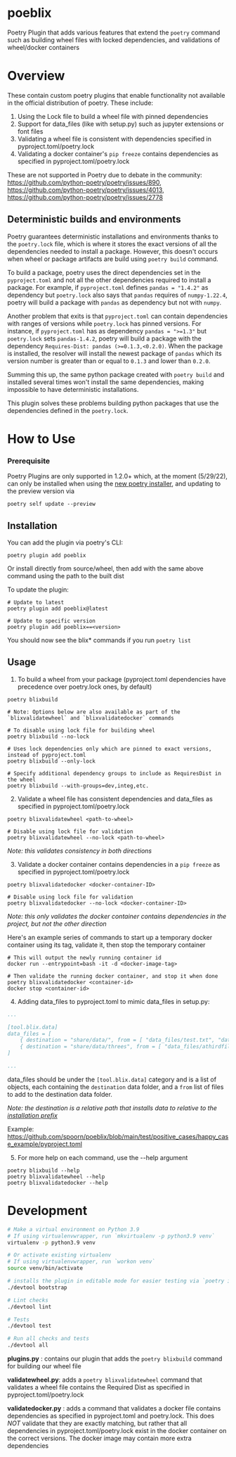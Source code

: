 # poeblix
Poetry Plugin that adds various features that extend the `poetry` command such as building wheel files with locked dependencies, and validations of wheel/docker containers

# Overview
These contain custom poetry plugins that enable functionality not available in the official distribution of poetry.  These include:

1. Using the Lock file to build a wheel file with pinned dependencies
2. Support for data_files (like with setup.py) such as jupyter extensions or font files
3. Validating a wheel file is consistent with dependencies specified in pyproject.toml/poetry.lock
4. Validating a docker container's `pip freeze` contains dependencies as specified in pyproject.toml/poetry.lock

These are not supported in Poetry due to debate in the community: https://github.com/python-poetry/poetry/issues/890, https://github.com/python-poetry/poetry/issues/4013, https://github.com/python-poetry/poetry/issues/2778

## Deterministic builds and environments

Poetry guarantees deterministic installations and environments thanks
to the `poetry.lock` file, which is where it stores the exact versions
of all the dependencies needed to install a package. However, this doesn't
occurs when wheel or package artifacts are build using `poetry build`
command.

To build a package, poetry uses the direct dependencies set in the
`pyproject.toml` and not all the other dependencies required to install
a package. For example, if `pyproject.toml` defines `pandas = "1.4.2"`
as dependency but `poetry.lock` also says that `pandas` requires of
`numpy-1.22.4`, poetry will build a package with `pandas` as dependency
but not with `numpy`.

Another problem that exits is that `pyproject.toml` can contain dependencies
with ranges of versions while `poetry.lock` has pinned versions. For instance,
if `pyproject.toml` has as dependency `pandas = ">=1.3"` but `poetry.lock`
sets `pandas-1.4.2`, poetry will build a package with the dependency
`Requires-Dist: pandas (>=0.1.3,<0.2.0)`. When the package is installed,
the resolver will install the newest package of `pandas` which its version
number is greater than or equal to `0.1.3` and lower than `0.2.0`.

Summing this up, the same python package created with `poetry build` and
installed several times won't install the same dependencies, making impossible
to have deterministic installations.

This plugin solves these problems building python packages that use the
dependencies defined in the `poetry.lock`.


# How to Use

### Prerequisite

Poetry Plugins are only supported in 1.2.0+ which, at the moment (5/29/22), can only be installed when using the [new poetry installer](https://python-poetry.org/docs/master/#installation), and updating to the preview version via

```commandline
poetry self update --preview
```

## Installation

You can add the plugin via poetry's CLI:

```commandline
poetry plugin add poeblix
```

Or install directly from source/wheel, then add with the same above command using the path to the built dist

To update the plugin:

```commandline
# Update to latest
poetry plugin add poeblix@latest

# Update to specific version
poetry plugin add poeblix==<version>
```

You should now see the blix* commands if you run `poetry list`

## Usage

1. To build a wheel from your package (pyproject.toml dependencies have precedence over poetry.lock ones, by default)

```commandline
poetry blixbuild

# Note: Options below are also available as part of the `blixvalidatewheel` and `blixvalidatedocker` commands

# To disable using lock file for building wheel
poetry blixbuild --no-lock

# Uses lock dependencies only which are pinned to exact versions, instead of pyproject.toml
poetry blixbuild --only-lock

# Specify additional dependency groups to include as RequiresDist in the wheel
poetry blixbuild --with-groups=dev,integ,etc.
```


2. Validate a wheel file has consistent dependencies and data_files as specified in pyproject.toml/poetry.lock

```commandline
poetry blixvalidatewheel <path-to-wheel>

# Disable using lock file for validation
poetry blixvalidatewheel --no-lock <path-to-wheel>
```

_Note: this validates consistency in both directions_

3. Validate a docker container contains dependencies in a `pip freeze` as specified in pyproject.toml/poetry.lock

```commandline
poetry blixvalidatedocker <docker-container-ID>

# Disable using lock file for validation
poetry blixvalidatedocker --no-lock <docker-container-ID>
```

_Note: this only validates the docker container contains dependencies in the project, but not the other direction_

Here's an example series of commands to start up a temporary docker container using its tag, validate it, then stop the temporary container

```
# This will output the newly running container id
docker run --entrypoint=bash -it -d <docker-image-tag>

# Then validate the running docker container, and stop it when done
poetry blixvalidatedocker <container-id>
docker stop <container-id>
```

4. Adding data_files to pyproject.toml to mimic data_files in setup.py:

```yaml
...

[tool.blix.data]
data_files = [
    { destination = "share/data/", from = [ "data_files/test.txt", "data_files/anotherfile" ] },
    { destination = "share/data/threes", from = [ "data_files/athirdfile" ] }
]

...
```

data_files should be under the `[tool.blix.data]` category and is a list of objects, each containing the `destination` data folder, and a `from` list of files to add to the destination data folder.

_Note: the destination is a relative path that installs data to relative to the [installation prefix](https://docs.python.org/3/distutils/setupscript.html#installing-additional-files)_

Example: https://github.com/spoorn/poeblix/blob/main/test/positive_cases/happy_case_example/pyproject.toml

5. For more help on each command, use the --help argument

```commandline
poetry blixbuild --help
poetry blixvalidatewheel --help
poetry blixvalidatedocker --help
```

# Development

```bash
# Make a virtual environment on Python 3.9
# If using virtualenvwrapper, run `mkvirtualenv -p python3.9 venv`
virtualenv -p python3.9 venv

# Or activate existing virtualenv
# If using virtualenvwrapper, run `workon venv`
source venv/bin/activate

# installs the plugin in editable mode for easier testing via `poetry install`
./devtool bootstrap

# Lint checks
./devtool lint

# Tests
./devtool test

# Run all checks and tests
./devtool all
```

**plugins.py** : contains our plugin that adds the `poetry blixbuild` command for building our wheel file

**validatewheel.py**: adds a `poetry blixvalidatewheel` command that validates a wheel file contains the Required Dist as specified in pyproject.toml/poetry.lock

**validatedocker.py** : adds a command that validates a docker file contains dependencies as specified in pyproject.toml and poetry.lock.  This does *NOT* validate that they are exactly matching, but rather that all dependencies in pyproject.toml/poetry.lock exist in the docker container on the correct versions.  The docker image may contain more extra dependencies
